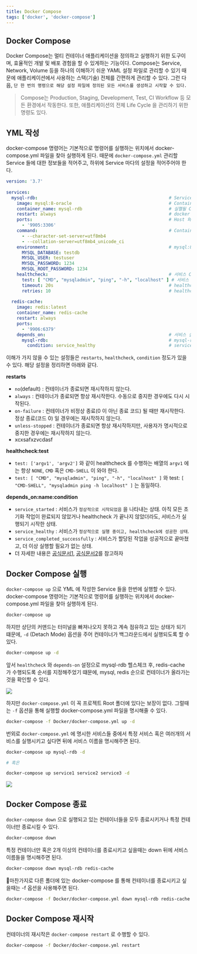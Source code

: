 ```yaml
---
title: Docker Compose
tags: ['docker', 'docker-compose']
---
```


## Docker Compose
Docker Compose는 멀티 컨테이너 애플리케이션을 정의하고 실행하기 위한 도구이며, 효율적인 개발 및 배포 경험을 할 수 있게하는 기능이다. Compose는 Service, Network, Volume 등을 하나의 이해하기 쉬운 YAML 설정 파일로 관리할 수 있기 때문에 애플리케이션에서 사용하는 스택(기술) 전체를 간편하게 관리할 수 있다. 그런 다음, `단 한 번의 명령으로 해당 설정 파일에 정의된 모든 서비스를 생성하고 시작할 수 있다.`

> Compose는 Production, Staging, Development, Test, CI Workflow 등 모든 환경에서 작동한다. 또한, 애플리케이션의 전체 Life Cycle 을 관리하기 위한 명령도 있다.

## YML 작성
docker-compose 명령어는 기본적으로 명령어를 실행하는 위치에서 docker-compose.yml 파일을 찾아 실행하게 된다. 때문에 `docker-compose.yml` 관리할 Service 들에 대한 정보들을 적어주고, 하위에 Service 마다의 설정을 적어주어야 한다. 

```yml
version: '3.7'  
  
services:  
  mysql-rdb:                                                  # Service Name 명시 (자유롭게)  
    image: mysql:8-oracle                                     # Container 를 생성하기 위한 Base Image 를 명시 (Value 를 자유롭게)  
    container_name: mysql-rdb                                 # 실핼될 Container 의 이름을 명시 (Value 를 자유롭게)  
    restart: always                                           # docker compose restart 와 같은 명시적인 작업으로으로 인해 재시작될 경우, redis-cache 라는 서비스도 항상 재실행하겠다는 의미.  
    ports:                                                    # Host 와 Container 의 Port 를 연결  
      - '9905:3306'  
    command:                                                  # Container 가 시작 시점에 수행할 명령을 지정 (여기서는 옵션)  
      - --character-set-server=utf8mb4  
      - --collation-server=utf8mb4_unicode_ci  
    environment:                                              # mysql:8-oracle 에서 사용할 수 있는 Environment 값들을 하위에 명시  
      MYSQL_DATABASE: testdb  
      MYSQL_USER: testuser  
      MYSQL_PASSWORD: 1234  
      MYSQL_ROOT_PASSWORD: 1234  
    healthcheck:                                              # 서비스 Container 가 정상인지 확인할 수 있는 설정들을 하위에 명시  
      test: [ "CMD", "mysqladmin", "ping", "-h", "localhost" ] # 서비스 Container 가 정상인지 확인할 수 있는 명령을 명시
      timeout: 20s                                            # healthcheck 시간 제한을 설정하는 데 사용. 20초를 초과하면 해당 검사는 실패로 간주  
      retries: 10                                             # healthcheck 가 연속으로 10번 실패할 때만 컨테이너를 비정상 상태로 간주하거나, 재시작 정책을 실행.  
  
  redis-cache:  
    image: redis:latest  
    container_name: redis-cache  
    restart: always  
    ports:  
      - '9906:6379'  
    depends_on:                                               # 서비스 실행순서를 정의할 수 있는 설정.  
      mysql-rdb:                                              # mysql-rdb 이라는 서비스가  
        condition: service_healthy                            # service_healthy(healthcheck 의 결과) 이면 redis-cache 서비스를 실행. 
```


이해가 가지 않을 수 있는 설정들은 `restarts`, `healthcheck`, `condition` 정도가 있을 수 있다. 해당 설정을 정리하면 아래와 같다.

**restarts**
- `no`(default) : 컨테이너가 종료되면 재시작하지 않는다.
- `always` : 컨테이너가 종료되면 항상 재시작한다. 수동으로 중지한 경우에도 다시 시작된다.
- `on-failure` : 컨테이너가 비정상 종료(0 이 아닌 종료 코드) 될 때만 재시작한다. 정상 종료(코드 0) 일 경우에는 재시작하지 않는다.
- `unless-stopped` : 컨테이너가 종료되면 항상 재시작하지만, 사용자가 명시적으로 중지한 경우에는 재시작하지 않는다.
- xcxsafxzvcdasf

**healthcheck:test**
- `test: ['argv1', 'argv2']` 와 같이 healthcheck 를 수행하는 배열의 `argv1` 에는 항상 `NONE`, `CMD` 혹은 `CMD-SHELL` 이 와야 한다.
- `test: [ "CMD", "mysqladmin", "ping", "-h", "localhost" ]` 와 test: `[ "CMD-SHELL", "mysqladmin ping -h localhost" ]` 는 동일하다.
 
**depends_on:name:condition**
- `service_started` : 서비스가 `정상적으로 시작되었음` 을 나타내는 상태. 아직 모든 초기화 작업이 완료되지 않았거나 healthcheck 가 끝나지 않았더라도, 서비스가 실행되기 시작한 상태.
- `service_healthy` : 서비스가 `정상적으로 실행 중이고, healthcheck에 성공한 상태`.
- `service_completed_successfully` : 서비스가 할당된 작업을 성공적으로 끝마쳤고, 더 이상 실행할 필요가 없는 상태.
- 더 자세한 내용은 [공식문서1](https://docs.docker.com/reference/compose-file/services/#healthcheck), [공식문서2](https://docs.docker.com/compose/how-tos/startup-order/)를 참고하자

## Docker Compose 실행
`docker-compose up` 으로 YML 에 작성한 Service 들을 한번에 실행할 수 있다. docker-compose 명령어는 기본적으로 명령어를 실행하는 위치에서 docker-compose.yml 파일을 찾아 실행하게 된다.

```bash
docker-compose up
```


하지만 상단의 커맨드는 터미널을 빠져나오지 못하고 계속 점유하고 있는 상태가 되기 떄문에, `-d` (Detach Mode) 옵션을 주어 컨테이너가 백그라운드에서 실행되도록 할 수 있다.

```bash
docker-compose up -d
```


앞서 `healthcheck` 와 `depends-on` 설정으로 mysql-rdb 헬스체크 후, redis-cache 가 수행되도록 순서를 지정해주었기 떄문에, mysql, redis 순으로 컨테이너가 올라가는것을 확인할 수 있다.

![](Docker/images/Pasted%20image%2020240925123614.png)


하지만 `docker-compose.yml` 이 꼭 프로젝트 Root 폴더에 있다는 보장이 없다. 그럴때는 `-f` 옵션을 통해 실행할 docker-compose.yml 파일을 명시해줄 수 있다.

```bash
docker-compose -f Docker/docker-compose.yml up -d 
```


번외로 `docker-compose.yml` 에 명시한 서비스들 중에서 특정 서비스 혹은 여러개의 서비스를 실행시키고 싶다면 뒤에 서비스 이름을 명시해주면 된다.

```bash
docker-compose up mysql-rdb -d 

# 혹은

docker-compose up service1 service2 service3 -d
```

![](Docker/images/Pasted%20image%2020240925130757.png)

## Docker Compose 종료
`docker-compose down` 으로 실행되고 있는 컨테이너들을 모두 종료시키거나 특정 컨테이너만 종료시킬 수 있다.

```bash
docker-compose down
```


특정 컨테이너만 혹은 2개 이상의 컨테이너를 종료시키고 싶을때는 down 뒤에 서비스 이름들을 명시해주면 된다.

```bash
docker-compose down mysql-rdb redis-cache
```


마찬가지로 다른 폴더에 있는 docker-compose 를 통해 컨테이너를 종료시키고 싶을때는 -f 옵션을 사용해주면 된다.

```bash
docker-compose -f Docker/docker-compose.yml down mysql-rdb redis-cache
```


## Docker Compose 재시작
컨테이너의 재시작은 `docker-compose restart`  로 수행할 수 있다.

```bash
docker-compose -f Docker/docker-compose.yml restart
```
